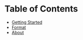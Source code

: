 # Table of Contents
* [Getting Started](getting-started.md)
* [Format](format.md)
* [About](about.md)
